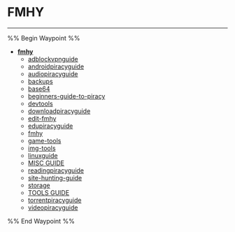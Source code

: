 # FMHY

---

%% Begin Waypoint %%

- **[fmhy](../../../../..//HOME-MTHRFCKR/BOOKMRKS-MTHRFCKR/FMHYedit/fmhy/fmhy.md)**
	- [adblockvpnguide](adblockvpnguide.md)
	- [androidpiracyguide](androidpiracyguide.md)
	- [audiopiracyguide](audiopiracyguide.md)
	- [backups](HOME-MTHRFCKR/BOOKMRKS-MTHRFCKR/FMHYedit/fmhy/backups.md)
	- [base64](base64.md)
	- [beginners-guide-to-piracy](beginners-guide-to-piracy.md)
	- [devtools](devtools.md)
	- [downloadpiracyguide](downloadpiracyguide.md)
	- [edit-fmhy](edit-fmhy.md)
	- [edupiracyguide](edupiracyguide.md)
	- [fmhy](../../../../..//HOME-MTHRFCKR/BOOKMRKS-MTHRFCKR/FMHYedit/fmhy/fmhy.md)
	- [game-tools](game-tools.md)
	- [img-tools](img-tools.md)
	- [linuxguide](linuxguide.md)
	- [MISC GUIDE](MISC%20GUIDE.md)
	- [readingpiracyguide](readingpiracyguide.md)
	- [site-hunting-guide](site-hunting-guide.md)
	- [storage](storage.md)
	- [TOOLS GUIDE](TOOLS%20GUIDE.md)
	- [torrentpiracyguide](torrentpiracyguide.md)
	- [videopiracyguide](videopiracyguide.md)

%% End Waypoint %%


